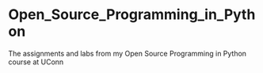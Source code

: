 # Open_Source_Programming_in_Python
The assignments and labs from my Open Source Programming in Python course at UConn
